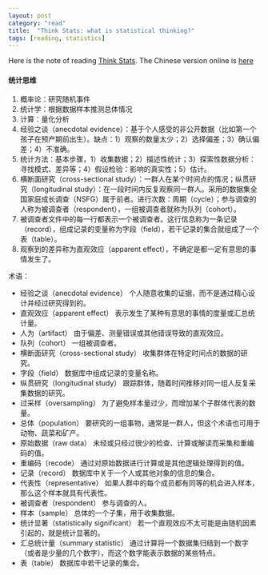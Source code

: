 ```yaml
---
layout: post
category: "read"
title:  "Think Stats: what is statistical thinking?"
tags: [reading, statistics]
---
```


Here is the note of reading [Think Stats](https://book.douban.com/subject/24381562/). The Chinese version online is [here](https://jobrest.gitbooks.io/statistical-thinking/content/index.html)

#### 统计思维

1. 概率论：研究随机事件
2. 统计学：根据数据样本推测总体情况
3. 计算：量化分析
4. 经验之谈（anecdotal evidence）：基于个人感受的非公开数据（比如第一个孩子在预产期前出生）。缺点：1）观察的数量太少；2）选择偏差；3）确认偏差；4）不准确。
5. 统计方法：基本步骤，1）收集数据；2）描述性统计；3）探索性数据分析：寻找模式、差异等；4）假设检验：影响的真实性；5）估计。
6. 横断面研究（cross-sectional study）：一群人在某个时间点的情况；纵贯研究（longitudinal study）：在一段时间内反复观察同一群人。采用的数据集全国家庭成长调查（NSFG）属于前者。进行次数：周期（cycle）；参与调查的人称为被调查者（respondent），一组被调查者就称为队列（cohort）。
7. 被调查者文件中的每一行都表示一个被调查者。这行信息称为一条记录（record），组成记录的变量称为字段（field），若干记录的集合就组成了一个表（table）。
8. 观察到的差异称为直观效应（apparent effect），不确定是都一定有意思的事情发生了。

术语：

* 经验之谈（anecdotal evidence） 个人随意收集的证据，而不是通过精心设计并经过研究得到的。
* 直观效应（apparent effect） 表示发生了某种有意思的事情的度量或汇总统计量。
* 人为（artifact） 由于偏差、测量错误或其他错误导致的直观效应。
* 队列（cohort） 一组被调查者。
* 横断面研究（cross-sectional study） 收集群体在特定时间点的数据的研究。
* 字段（field） 数据库中组成记录的变量名称。
* 纵贯研究（longitudinal study） 跟踪群体，随着时间推移对同一组人反复采集数据的研究。
* 过采样（oversampling） 为了避免样本量过少，而增加某个子群体代表的数量。
* 总体（population） 要研究的一组事物，通常是一群人，但这个术语也可用于动物、蔬菜和矿产。
* 原始数据（raw data） 未经或只经过很少的检查、计算或解读而采集和重编码的值。
* 重编码（recode） 通过对原始数据进行计算或是其他逻辑处理得到的值。
* 记录（record） 数据库中关于一个人或其他对象的信息的集合。
* 代表性（representative） 如果人群中的每个成员都有同等的机会进入样本，那么这个样本就具有代表性。
* 被调查者（respondent） 参与调查的人。
* 样本（sample） 总体的一个子集，用于收集数据。
* 统计显著（statistically significant） 若一个直观效应不太可能是由随机因素引起的，就是统计显著的。
* 汇总统计量（summary statistic） 通过计算将一个数据集归结到一个数字（或者是少量的几个数字），而这个数字能表示数据的某些特点。
* 表（table） 数据库中若干记录的集合。